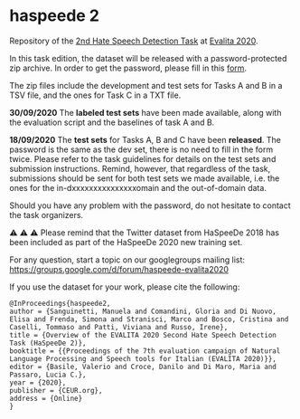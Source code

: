 # haspeede 2
Repository of the [2nd Hate Speech Detection Task](http://www.di.unito.it/~tutreeb/haspeede-evalita20/index.html#) at [Evalita 2020](http://www.evalita.it/2020).

In this task edition, the dataset will be released with a password-protected zip archive. In order to get the password, please fill in this [form](https://forms.gle/BJQy6ciiXXtPCCJdA).

The zip files include the development and test sets for Tasks A and B in a TSV file, and the ones for Task C in a TXT file.

**30/09/2020** The **labeled test sets** have been made available, along with the evaluation script and the baselines of task A and B. 


**18/09/2020** The **test sets** for Tasks A, B and C have been **released**. The password is the same as the dev set, there is no need to fill in the form twice.
Please refer to the task guidelines for details on the test sets and submission instructions. Remind, however, that regardless of the task, submissions should be sent for both test sets we made available, i.e. the ones for the in-dxxxxxxxxxxxxxxxomain and the out-of-domain data.


Should you have any problem with the password, do not hesitate to contact the task organizers.



:warning: :warning: :warning: Please remind that the Twitter dataset from HaSpeeDe 2018 has been included as part of the HaSpeeDe 2020 new training set.


For any question, start a topic on our googlegroups mailing list: https://groups.google.com/d/forum/haspeede-evalita2020 

If you use the dataset for your work, please cite the following:

~~~
@InProceedings{haspeede2,
author = {Sanguinetti, Manuela and Comandini, Gloria and Di Nuovo, Elisa and Frenda, Simona and Stranisci, Marco and Bosco, Cristina and Caselli, Tommaso and Patti, Viviana and Russo, Irene},
title = {Overview of the EVALITA 2020 Second Hate Speech Detection Task (HaSpeeDe 2)},
booktitle = {{Proceedings of the 7th evaluation campaign of Natural Language Processing and Speech tools for Italian (EVALITA 2020)}},
editor = {Basile, Valerio and Croce, Danilo and Di Maro, Maria and Passaro, Lucia C.},
year = {2020},
publisher = {CEUR.org},
address = {Online}
}
~~~